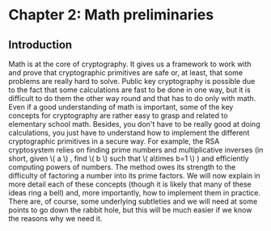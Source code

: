 # Chapter 2: Math preliminaries

## Introduction

Math is at the core of cryptography. It gives us a framework to work with and prove that cryptographic primitives are safe or, at least, that some problems are really hard to solve. Public key cryptography is possible due to the fact that some calculations are fast to be done in one way, but it is difficult to do them the other way round and that has to do only with math. Even if a good understanding of math is important, some of the key concepts for cryptography are rather easy to grasp and related to elementary school math. Besides, you don't have to be really good at doing calculations, you just have to understand how to implement the different cryptographic primitives in a secure way. For example, the RSA cryptosystem relies on finding prime numbers and multiplicative inverses (in short, given \\( a \\) , find \\( b \\) such that \\( a\times b=1 \\) ) and efficiently computing powers of numbers. The method owes its strength to the difficulty of factoring a number into its prime factors. We will now explain in more detail each of these concepts (though it is likely that many of these ideas ring a bell) and, more importantly, how to implement them in practice. There are, of course, some underlying subtleties and we will need at some points to go down the rabbit hole, but this will be much easier if we know the reasons why we need it.